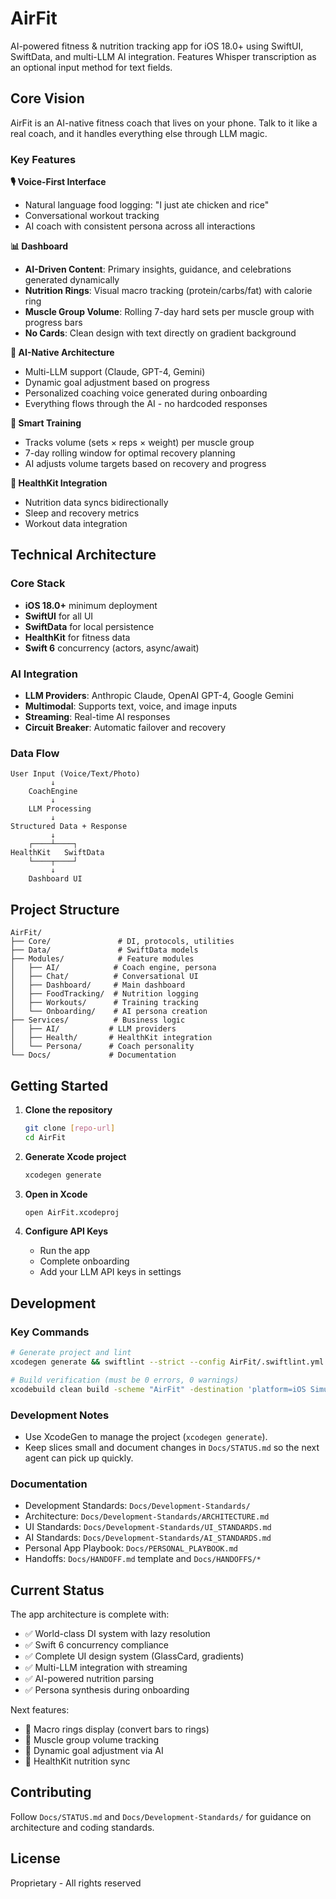 # AirFit

AI-powered fitness & nutrition tracking app for iOS 18.0+ using SwiftUI, SwiftData, and multi-LLM AI integration. Features Whisper transcription as an optional input method for text fields.

## Core Vision

AirFit is an AI-native fitness coach that lives on your phone. Talk to it like a real coach, and it handles everything else through LLM magic.

### Key Features

**🎙️ Voice-First Interface**
- Natural language food logging: "I just ate chicken and rice"
- Conversational workout tracking
- AI coach with consistent persona across all interactions

**📊 Dashboard**
- **AI-Driven Content**: Primary insights, guidance, and celebrations generated dynamically
- **Nutrition Rings**: Visual macro tracking (protein/carbs/fat) with calorie ring
- **Muscle Group Volume**: Rolling 7-day hard sets per muscle group with progress bars
- **No Cards**: Clean design with text directly on gradient background

**🤖 AI-Native Architecture**
- Multi-LLM support (Claude, GPT-4, Gemini)
- Dynamic goal adjustment based on progress
- Personalized coaching voice generated during onboarding
- Everything flows through the AI - no hardcoded responses

**💪 Smart Training**
- Tracks volume (sets × reps × weight) per muscle group
- 7-day rolling window for optimal recovery planning
- AI adjusts volume targets based on recovery and progress

**🍎 HealthKit Integration**
- Nutrition data syncs bidirectionally
- Sleep and recovery metrics
- Workout data integration

## Technical Architecture

### Core Stack
- **iOS 18.0+** minimum deployment
- **SwiftUI** for all UI
- **SwiftData** for local persistence
- **HealthKit** for fitness data
- **Swift 6** concurrency (actors, async/await)

### AI Integration
- **LLM Providers**: Anthropic Claude, OpenAI GPT-4, Google Gemini
- **Multimodal**: Supports text, voice, and image inputs
- **Streaming**: Real-time AI responses
- **Circuit Breaker**: Automatic failover and recovery

### Data Flow

```
User Input (Voice/Text/Photo)
         ↓
    CoachEngine
         ↓
    LLM Processing
         ↓
Structured Data + Response
         ↓
    ┌────┴────┐
HealthKit   SwiftData
    └────┬────┘
         ↓
    Dashboard UI
```

## Project Structure

```
AirFit/
├── Core/               # DI, protocols, utilities
├── Data/               # SwiftData models
├── Modules/            # Feature modules
│   ├── AI/            # Coach engine, persona
│   ├── Chat/          # Conversational UI
│   ├── Dashboard/     # Main dashboard
│   ├── FoodTracking/  # Nutrition logging
│   ├── Workouts/      # Training tracking
│   └── Onboarding/    # AI persona creation
├── Services/          # Business logic
│   ├── AI/           # LLM providers
│   ├── Health/       # HealthKit integration
│   └── Persona/      # Coach personality
└── Docs/             # Documentation
```

## Getting Started

1. **Clone the repository**
   ```bash
   git clone [repo-url]
   cd AirFit
   ```

2. **Generate Xcode project**
   ```bash
   xcodegen generate
   ```

3. **Open in Xcode**
   ```bash
   open AirFit.xcodeproj
   ```

4. **Configure API Keys**
   - Run the app
   - Complete onboarding
   - Add your LLM API keys in settings

## Development

### Key Commands
```bash
# Generate project and lint
xcodegen generate && swiftlint --strict --config AirFit/.swiftlint.yml

# Build verification (must be 0 errors, 0 warnings)
xcodebuild clean build -scheme "AirFit" -destination 'platform=iOS Simulator,name=iPhone 16 Pro,OS=18.4'
```

### Development Notes
- Use XcodeGen to manage the project (`xcodegen generate`).
- Keep slices small and document changes in `Docs/STATUS.md` so the next agent can pick up quickly.

### Documentation
- Development Standards: `Docs/Development-Standards/`
- Architecture: `Docs/Development-Standards/ARCHITECTURE.md`
- UI Standards: `Docs/Development-Standards/UI_STANDARDS.md`
- AI Standards: `Docs/Development-Standards/AI_STANDARDS.md`
- Personal App Playbook: `Docs/PERSONAL_PLAYBOOK.md`
 - Handoffs: `Docs/HANDOFF.md` template and `Docs/HANDOFFS/*`

## Current Status

The app architecture is complete with:
- ✅ World-class DI system with lazy resolution
- ✅ Swift 6 concurrency compliance
- ✅ Complete UI design system (GlassCard, gradients)
- ✅ Multi-LLM integration with streaming
- ✅ AI-powered nutrition parsing
- ✅ Persona synthesis during onboarding

Next features:
- 🚧 Macro rings display (convert bars to rings)
- 🚧 Muscle group volume tracking
- 🚧 Dynamic goal adjustment via AI
- 🚧 HealthKit nutrition sync

## Contributing

Follow `Docs/STATUS.md` and `Docs/Development-Standards/` for guidance on architecture and coding standards.

## License

Proprietary - All rights reserved

